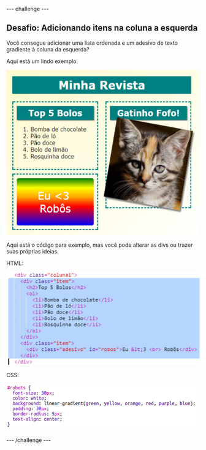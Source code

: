 \--- challenge \---

## Desafio: Adicionando itens na coluna a esquerda

Você consegue adicionar uma lista ordenada e um adesivo de texto gradiente à coluna da esquerda?

Aqui está um lindo exemplo:

![screenshot](images/magazine-challenge1-example.png)

Aqui está o código para exemplo, mas você pode alterar as divs ou trazer suas próprias ideias.

HTML:

![screenshot](images/magazine-challenge1.png)

CSS:

![screenshot](images/magazine-challenge1-style.png)

\--- /challenge \---